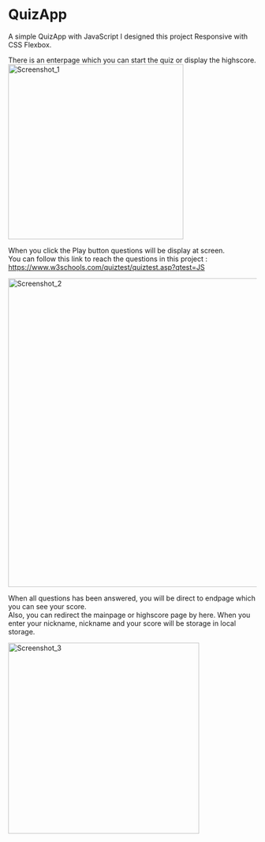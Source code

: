 # QuizApp
A simple QuizApp with JavaScript
I designed this project Responsive with CSS Flexbox. 

There is an enterpage which you can start the quiz or display the highscore. <br>
<img width="355" alt="Screenshot_1" src="https://user-images.githubusercontent.com/73228549/183671875-56b0a7f8-750c-4374-842f-f7294dcc612a.png"> <br>

When you click the Play button questions will be display at screen. <br>
You can follow this link to reach the questions in this project : https://www.w3schools.com/quiztest/quiztest.asp?qtest=JS

<img width="626" alt="Screenshot_2" src="https://user-images.githubusercontent.com/73228549/183672313-b8252d25-4a72-4951-8740-d56f473e89c6.png"> <br>

When all questions has been answered, you will be direct to endpage which you can see your score. <br>
Also, you can redirect the mainpage or highscore page by here. 
When you enter your nickname, nickname and your score will be storage in local storage. 

<img width="387" alt="Screenshot_3" src="https://user-images.githubusercontent.com/73228549/183673082-1479480d-bb8e-4ae0-9087-8a737c0c5b8d.png">



